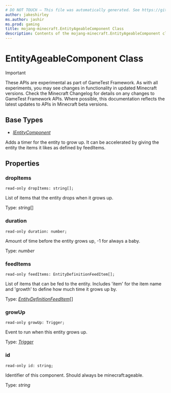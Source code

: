 ```yaml
---
# DO NOT TOUCH — This file was automatically generated. See https://github.com/Mojang/MinecraftScriptingApiDocsGenerator to modify descriptions, examples, etc.
author: jakeshirley
ms.author: jashir
ms.prod: gaming
title: mojang-minecraft.EntityAgeableComponent Class
description: Contents of the mojang-minecraft.EntityAgeableComponent class.
---
```

# EntityAgeableComponent Class
>[!IMPORTANT]
>These APIs are experimental as part of GameTest Framework. As with all experiments, you may see changes in functionality in updated Minecraft versions. Check the Minecraft Changelog for details on any changes to GameTest Framework APIs. Where possible, this documentation reflects the latest updates to APIs in Minecraft beta versions.

## Base Types
- [*IEntityComponent*](IEntityComponent.md)

Adds a timer for the entity to grow up. It can be accelerated by giving the entity the items it likes as defined by feedItems.

## Properties
### **dropItems**
`read-only dropItems: string[];`

List of items that the entity drops when it grows up.

Type: *string*[]


### **duration**
`read-only duration: number;`

Amount of time before the entity grows up, -1 for always a baby.

Type: *number*


### **feedItems**
`read-only feedItems: EntityDefinitionFeedItem[];`

List of items that can be fed to the entity. Includes 'item' for the item name and 'growth' to define how much time it grows up by.

Type: [*EntityDefinitionFeedItem*](EntityDefinitionFeedItem.md)[]


### **growUp**
`read-only growUp: Trigger;`

Event to run when this entity grows up.

Type: [*Trigger*](Trigger.md)


### **id**
`read-only id: string;`

Identifier of this component. Should always be minecraft:ageable.

Type: *string*




